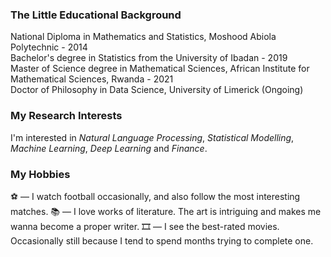 

### The Little Educational Background
National Diploma in Mathematics and Statistics, Moshood Abiola Polytechnic - $2014$ \
Bachelor's degree in Statistics from the University of Ibadan - $2019$ \
Master of Science degree in Mathematical Sciences, African Institute for Mathematical Sciences, Rwanda - $2021$ \
Doctor of Philosophy in Data Science, University of Limerick (Ongoing)

### My Research Interests
I'm interested in _Natural Language Processing_, _Statistical Modelling_, _Machine Learning_, _Deep Learning_ and _Finance_. <be>

### My Hobbies
⚽ &mdash; I watch football occasionally, and also follow the most interesting matches.
📚 &mdash; I love works of literature. The art is intriguing and makes me wanna become a proper writer.
🎞️ &mdash; I see the best-rated movies. Occasionally still because I tend to spend months trying to complete one.
